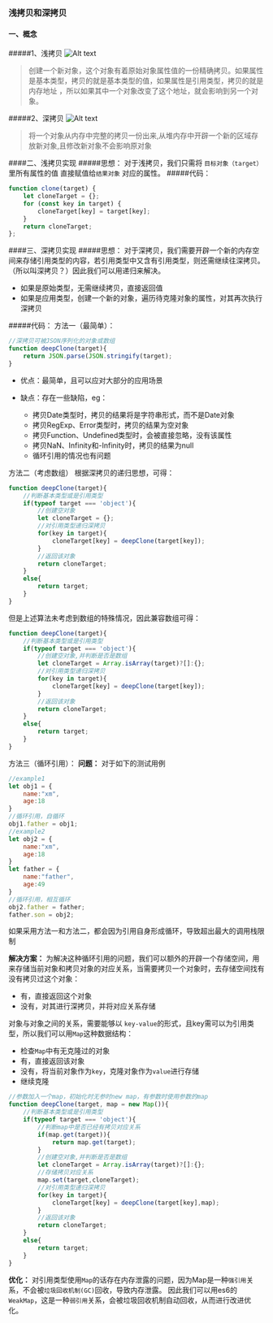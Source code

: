 ### 浅拷贝和深拷贝

#### 一、概念
#####1、浅拷贝
![Alt text](./1594136526501.png)

>创建一个新对象，这个对象有着原始对象属性值的一份精确拷贝。如果属性是基本类型，拷贝的就是基本类型的值，如果属性是引用类型，拷贝的就是内存地址 ，所以如果其中一个对象改变了这个地址，就会影响到另一个对象。

#####2、深拷贝
![Alt text](./1594136556467.png)
>将一个对象从内存中完整的拷贝一份出来,从堆内存中开辟一个新的区域存放新对象,且修改新对象不会影响原对象

####二、浅拷贝实现
#####思想：
对于浅拷贝，我们只需将 `目标对象（target）` 里所有属性的值 直接赋值给`结果对象`
对应的属性。
#####代码：
```javascript 
function clone(target) {
    let cloneTarget = {};
    for (const key in target) {
        cloneTarget[key] = target[key];
    }
    return cloneTarget;
};
```

####三、深拷贝实现
#####思想：
对于深拷贝，我们需要开辟一个新的内存空间来存储引用类型的内容，若引用类型中又含有引用类型，则还需继续往深拷贝。（所以叫深拷贝？）因此我们可以用递归来解决。
- 如果是原始类型，无需继续拷贝，直接返回值
- 如果是应用类型，创建一个新的对象，遍历待克隆对象的属性，对其再次执行深拷贝

#####代码：
方法一（最简单）：
```javascript 
//深拷贝可被JSON序列化的对象或数组
function deepClone(target){
	return JSON.parse(JSON.stringify(target);
}
```
- 优点：最简单，且可以应对大部分的应用场景

- 缺点：存在一些缺陷，eg：
	- 拷贝Date类型时，拷贝的结果将是字符串形式，而不是Date对象
	- 拷贝RegExp、Error类型时，拷贝的结果为空对象
	- 拷贝Function、Undefined类型时，会被直接忽略，没有该属性
	- 拷贝NaN、Infinity和-Infinity时，拷贝的结果为null
	- 循环引用的情况也有问题

方法二（考虑数组）
根据深拷贝的递归思想，可得：
```javascript
function deepClone(target){
	//判断基本类型或是引用类型
	if(typeof target === 'object'){
		//创建空对象
		let cloneTarget = {};
		//对引用类型递归深拷贝
		for(key in target){
			cloneTarget[key] = deepClone(target[key]);
		}
		//返回该对象
		return cloneTarget;
	}
	else{
		return target;
	}		
}
```
但是上述算法未考虑到数组的特殊情况，因此兼容数组可得：
```javascript
function deepClone(target){
	//判断基本类型或是引用类型
	if(typeof target === 'object'){
		//创建空对象,并判断是否是数组
		let cloneTarget = Array.isArray(target)?[]:{};
		//对引用类型递归深拷贝
		for(key in target){
			cloneTarget[key] = deepClone(target[key]);
		}
		//返回该对象
		return cloneTarget;
	}
	else{
		return target;
	}		
}
```
方法三（循环引用）：
**问题：**
对于如下的测试用例
```javascript
//example1
let obj1 = {
	name:"xm",
	age:18	
}
//循环引用，自循环
obj1.father = obj1;
//example2
let obj2 = {
	name:"xm",
	age:18
}
let father = {
	name:"father",
	age:49
}
//循环引用，相互循环
obj2.father = father;
father.son = obj2;
```
如果采用方法一和方法二，都会因为引用自身形成循环，导致超出最大的调用栈限制

**解决方案：**
为解决这种循环引用的问题，我们可以额外的开辟一个存储空间，用来存储当前对象和拷贝对象的对应关系，当需要拷贝一个对象时，去存储空间找有没有拷贝过这个对象：
- 有，直接返回这个对象
- 没有，对其进行深拷贝，并将对应关系存储

对象与对象之间的关系，需要能够以 `key-value`的形式，且key需可以为引用类型，所以我们可以用`Map`这种数据结构：
- 检查`Map`中有无克隆过的对象
- 有，直接返回该对象
- 没有，将当前对象作为`key`，克隆对象作为`value`进行存储
- 继续克隆

```javascript
//参数加入一个map，初始化时无参时new map，有参数时使用参数的map
function deepClone(target, map = new Map()){
	//判断基本类型或是引用类型
	if(typeof target === 'object'){
		//判断map中是否已经有拷贝对应关系
		if(map.get(target)){
			return map.get(target);
		}
		//创建空对象,并判断是否是数组
		let cloneTarget = Array.isArray(target)?[]:{};
		//存储拷贝对应关系
		map.set(target,cloneTarget);		
		//对引用类型递归深拷贝
		for(key in target){
			cloneTarget[key] = deepClone(target[key],map);
		}
		//返回该对象
		return cloneTarget;
	}
	else{
		return target;
	}		
}
```
**优化：**
对引用类型使用`Map`的话存在内存泄露的问题，因为Map是一种`强引用`关系，不会被`垃圾回收机制(GC)`回收，导致内存泄露。
因此我们可以用es6的`WeakMap`，这是一种`弱引用`关系，会被垃圾回收机制自动回收，从而进行改进优化。
